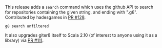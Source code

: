 This release adds a `search` command which uses the github API to
search for repositories containing the given string, and ending with
".g8". Contributed by hadesgames in [PR #128][128].

    g8 search unfiltered

It also upgrades giter8 itself to Scala 2.10 (of interest to
anyone using it as a library) via [PR #111][111].


[111]: https://github.com/n8han/giter8/pull/111
[128]: https://github.com/n8han/giter8/pull/128
